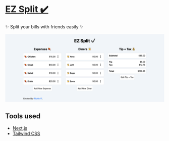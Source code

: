 # [EZ Split ✔️](https://ez-split.vercel.app/)

✨ Split your bills with friends easily ✨

<img src="./screenshot-updated.png">

## Tools used

- [Next.js](https://nextjs.org/)
- [Tailwind CSS](https://tailwindcss.com/)